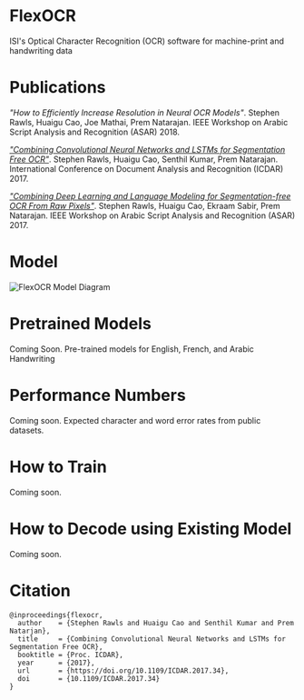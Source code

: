 # FlexOCR
ISI's Optical Character Recognition (OCR) software for machine-print and handwriting data

# Publications
*"How to Efficiently Increase Resolution in Neural OCR Models"*. Stephen Rawls, Huaigu Cao, Joe Mathai, Prem Natarajan. IEEE Workshop on Arabic Script Analysis and Recognition (ASAR) 2018.

[*"Combining Convolutional Neural Networks and LSTMs for Segmentation Free OCR"*](https://doi.org/10.1109/ICDAR.2017.34). Stephen Rawls, Huaigu Cao, Senthil Kumar, Prem Natarajan. International Conference on Document Analysis and Recognition (ICDAR) 2017.

[*"Combining Deep Learning and Language Modeling for Segmentation-free OCR From Raw Pixels"*](https://doi.org/10.1109/ASAR.2017.8067772). Stephen Rawls, Huaigu Cao, Ekraam Sabir, Prem Natarajan. IEEE Workshop on Arabic Script Analysis and Recognition (ASAR) 2017.

# Model

![FlexOCR Model Diagram](https://github.com/isi-vista/FlexOCR/blob/master/flex-ocr-model-diagram.png)

# Pretrained Models

Coming Soon. Pre-trained models for English, French, and Arabic Handwriting

# Performance Numbers

Coming soon. Expected character and word error rates from public datasets.

# How to Train

Coming soon.

# How to Decode using Existing Model

Coming soon.

# Citation
```
@inproceedings{flexocr,
  author    = {Stephen Rawls and Huaigu Cao and Senthil Kumar and Prem Natarjan},
  title     = {Combining Convolutional Neural Networks and LSTMs for Segmentation Free OCR},
  booktitle = {Proc. ICDAR},
  year      = {2017},
  url       = {https://doi.org/10.1109/ICDAR.2017.34},
  doi       = {10.1109/ICDAR.2017.34}
}
```
